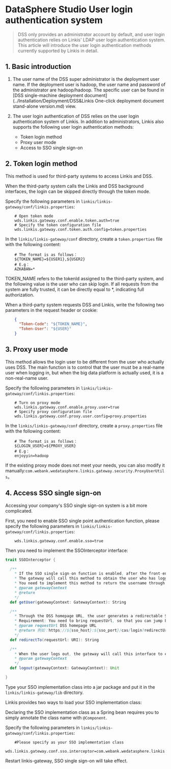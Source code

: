 # DataSphere Studio User login authentication system

> DSS only provides an administrator account by default, and user login authentication relies on Linkis' LDAP user login authentication system.
> This article will introduce the user login authentication methods currently supported by Linkis in detail.

## 1. Basic introduction

1. The user name of the DSS super administrator is the deployment user name. If the deployment user is hadoop, the user name and password of the administrator are hadoop/hadoop. The specific user can be found in [DSS single-machine deployment document](../Installation/Deployment/DSS&Linkis One-click deployment document stand-alone version.md) view.

2. The user login authentication of DSS relies on the user login authentication system of Linkis. In addition to administrators, Linkis also supports the following user login authentication methods:

    - Token login method
    - Proxy user mode
    - Access to SSO single sign-on  

## 2. Token login method

This method is used for third-party systems to access Linkis and DSS.

When the third-party system calls the Linkis and DSS background interfaces, the login can be skipped directly through the token mode.

Specify the following parameters in `linkis/linkis-gateway/conf/linkis.properties`:

```properties
    # Open token mode
    wds.linkis.gateway.conf.enable.token.auth=true
    # Specify the token configuration file
    wds.linkis.gateway.conf.token.auth.config=token.properties
```

In the `linkis/linkis-gateway/conf` directory, create a `token.properties` file with the following content:

```properties
    # The format is as follows：
    ${TOKEN_NAME}=${USER1},${USER2}
    # E.g：
    AZKABAN=*
```

TOKEN_NAME refers to the tokenId assigned to the third-party system, and the following value is the user who can skip login. If all requests from the system are fully trusted, it can be directly equal to *, indicating full authorization.

When a third-party system requests DSS and Linkis, write the following two parameters in the request header or cookie:

```json
    {
      "Token-Code": "${TOKEN_NAME}",
      "Token-User": "${USER}"
    }
```

## 3. Proxy user mode

This method allows the login user to be different from the user who actually uses DSS. The main function is to control that the user must be a real-name user when logging in, but when the big data platform is actually used, it is a non-real-name user.

Specify the following parameters in `linkis/linkis-gateway/conf/linkis.properties`:

```properties
    # Turn on proxy mode
    wds.linkis.gateway.conf.enable.proxy.user=true
    # Specify proxy configuration file
    wds.linkis.gateway.conf.proxy.user.config=proxy.properties
```

In the `linkis/linkis-gateway/conf` directory, create a `proxy.properties` file with the following content:

```properties
    # The format is as follows：
    ${LOGIN_USER}=${PROXY_USER}
    # E.g：
    enjoyyin=hadoop
```

If the existing proxy mode does not meet your needs, you can also modify it manually:`com.webank.wedatasphere.linkis.gateway.security.ProxyUserUtils`。

## 4. Access SSO single sign-on

Accessing your company's SSO single sign-on system is a bit more complicated.

First, you need to enable SSO single point authentication function, please specify the following parameters in `linkis/linkis-gateway/conf/linkis.properties`:

```properties
    wds.linkis.gateway.conf.enable.sso=true
```

Then you need to implement the SSOInterceptor interface:

```scala
trait SSOInterceptor {

  /**
    * If the SSO single sign-on function is enabled, after the front-end jumps to the SSO login page and the login is successful, it will jump back to the DSS home page again. At this time, the DSS front-end requests the gateway again.
    * The gateway will call this method to obtain the user who has logged in with SSO, and then write the user to the cookie to ensure that subsequent requests can be released directly.
    * You need to implement this method to return the username through Request.
    * @param gatewayContext
    * @return
    */
  def getUser(gatewayContext: GatewayContext): String

  /**
    * Through the DSS homepage URL, the user generates a redirectable SSO login page URL.
    * Requirement: You need to bring requestUrl, so that you can jump back after the SSO login is successful
    * @param requestUrl DSS homepage URL
    * @return 例如：https://${sso_host}:${sso_port}/cas/login?redirectUrl=${requestUrl}
    */
  def redirectTo(requestUrl: URI): String

  /**
    * When the user logs out, the gateway will call this interface to ensure that after the gateway clears the cookie, the SSO single sign-on will also clear the login information
    * @param gatewayContext
    */
  def logout(gatewayContext: GatewayContext): Unit

}
```

Type your SSO implementation class into a jar package and put it in the `linkis/linkis-gateway/lib` directory.

Linkis provides two ways to load your SSO implementation class:

Declaring the SSO implementation class as a Spring bean requires you to simply annotate the class name with `@Component`.

Specify the following parameters in `linkis/linkis-gateway/conf/linkis.properties`:

```properties
    #Please specify as your SSO implementation class
    wds.linkis.gateway.conf.sso.interceptor=com.webank.wedatasphere.linkis.gateway.security.sso.SSOInterceptor
```

Restart linkis-gateway, SSO single sign-on will take effect.